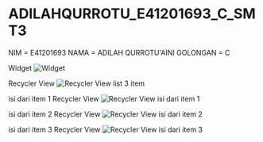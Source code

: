 # ADILAHQURROTU_E41201693_C_SMT3

NIM = E41201693
NAMA = ADILAH QURROTU'AINI
GOLONGAN = C

Widget
![Widget](https://user-images.githubusercontent.com/33256041/136366000-9a6ddfe5-c452-4561-9397-aa0c0d6ebeb6.jpg)

Recycler View
![Recycler View list 3 item](https://user-images.githubusercontent.com/33256041/136366058-0f6ef044-ebf9-4b20-9205-8da10a5e6e0c.jpg)

isi dari item 1 Recycler View
![Recycler View isi dari item 1](https://user-images.githubusercontent.com/33256041/136366090-6748a649-48d5-429a-a8e3-0afecfdfa436.jpg)

isi dari item 2 Recycler View
![Recycler View isi dari item 2](https://user-images.githubusercontent.com/33256041/136366122-96bf07e9-0457-49b0-ade8-b3e7f14e485b.jpg)

isi dari item 3 Recycler View
![Recycler View isi dari item 3](https://user-images.githubusercontent.com/33256041/136366143-ffef10e8-451d-4739-9aac-5c1785957a08.jpg)
